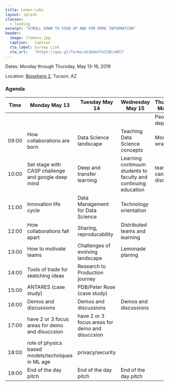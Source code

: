 ```yaml
---
title: Lemon Labs
layout: splash
classes:
  - landing
excerpt: "SCROLL DOWN TO SIGN UP AND FOR MORE INFORMATION"
header:
  image: /lemons.jpg
  caption:   Caption
  cta_label: Survey Link
  cta_url:   "https://goo.gl/forms/aS3m9uYfoZJDcvN53"
---
```


Dates: Monday through Thursday, May 13-16, 2019

Location: [Biosphere 2](http://biosphere2.org), Tucson, AZ

### Agenda

Time  | Monday May 13                                      | Tuesday May 14                                  | Wednesday May 15                                                | Thursday May 16
----- | -------------------------------------------------- | ----------------------------------------------- | --------------------------------------------------------------- | ---------------
      |                                                    |                                                 |                                                                 | People depart
09:00 | How collaborations are born                        | Data Science landscape                          | Teaching Data Science concepts                                  | Morning wrap up
10:00 | Set stage with CASP challenge and google deep mind | Deep and transfer learning                      | Learning continuum students to faculty and continuing education | teams can discuss
11:00 | Innovation life cycle                              | Data Management for Data Science                | Technology orientation                                          |
12:00 | How collaborations fall apart                      | Sharing, reproducability                        | Distributed teams and learning                                  |
13:00 | How to motivate teams                              | Challenges of evolving landscape                | Lemonade planing                                                |
14:00 | Tools of trade for sketching ideas                 | Research to Production journey                  |                                                                 |
15:00 | ANTARES (case study)                               | PDB/Peter Rose  (case study)                    |                                                                 |
16:00 | Demos and discussions                              | Demos and discussions                           | Demos and discussions                                           |
17:00 | have 2 or 3 focus areas for demo and disuccsion    | have 2 or 3 focus areas for demo and disuccsion |                                                                 |
18:00 | role of physics based models/techniques in ML age  | privacy/security                                |                                                                 |
19:00 | End of the day pitch                               | End of the day pitch                            | End of the day pitch                                            |
